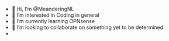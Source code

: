 - 👋 Hi, I’m @MeanderingNL
- 👀 I’m interested in Coding in general
- 🌱 I’m currently learning OPNsense
- 💞️ I’m looking to collaborate on something yet to be determined
- 

<!---
MeanderingNL/MeanderingNL is a ✨ special ✨ repository because its `README.md` (this file) appears on your GitHub profile.
You can click the Preview link to take a look at your changes.
--->
